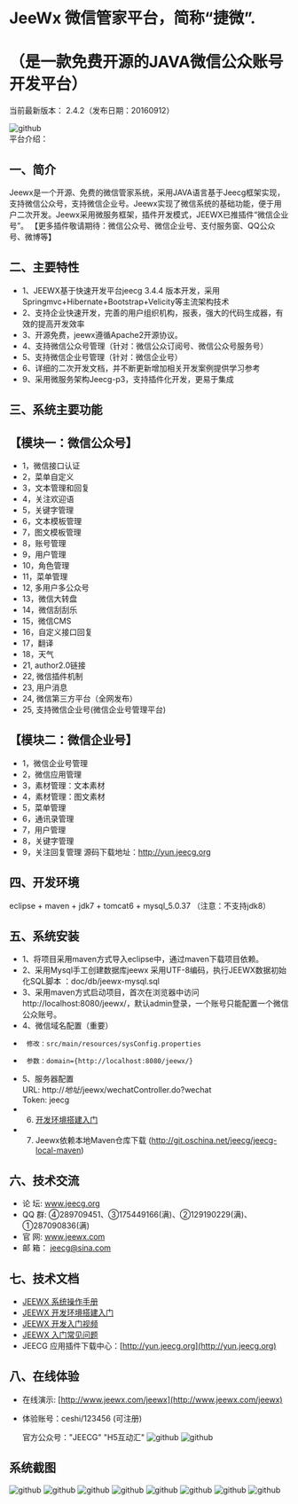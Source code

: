 JeeWx 微信管家平台，简称“捷微”.
===============
  （是一款免费开源的JAVA微信公众账号开发平台）
===============
当前最新版本： 2.4.2（发布日期：20160912）

![github](http://img.blog.csdn.net/20140706133601296?watermark/2/text/aHR0cDovL2Jsb2cuY3Nkbi5uZXQvemhhbmdkYWlzY290dA==/font/5a6L5L2T/fontsize/400/fill/I0JBQkFCMA==/dissolve/70/gravity/Center "jeewx")
<br>平台介绍：

一、简介
-----------------------------------
Jeewx是一个开源、免费的微信管家系统，采用JAVA语言基于Jeecg框架实现，支持微信公众号，支持微信企业号。Jeewx实现了微信系统的基础功能，便于用户二次开发。Jeewx采用微服务框架，插件开发模式，JEEWX已推插件“微信企业号”。
【更多插件敬请期待：微信公众号、微信企业号、支付服务窗、QQ公众号、微博等】

二、主要特性
-----------------------------------
* 	1、JEEWX基于快速开发平台jeecg 3.4.4 版本开发，采用Springmvc+Hibernate+Bootstrap+Velicity等主流架构技术
*   2、支持企业快速开发，完善的用户组织机构，报表，强大的代码生成器，有效的提高开发效率
*   3、开源免费，jeewx遵循Apache2开源协议。
*   4、支持微信公众号管理（针对：微信公众订阅号、微信公众号服务号）
*   5、支持微信企业号管理（针对：微信企业号）
*   6、详细的二次开发文档，并不断更新增加相关开发案例提供学习参考
*   9、采用微服务架构Jeecg-p3，支持插件化开发，更易于集成


三、系统主要功能
-----------------------------------

【模块一：微信公众号】
-----------------------------------
*   1，微信接口认证
*   2，菜单自定义
*   3，文本管理和回复
*   4，关注欢迎语
*   5，关键字管理
*   6，文本模板管理
*   7，图文模板管理
*   8，账号管理
*   9，用户管理
*   10，角色管理
*   11，菜单管理
*   12, 多用户多公众号
*   13，微信大转盘
*   14，微信刮刮乐
*   15，微信CMS
*   16，自定义接口回复
*   17，翻译
*   18，天气
*   21, author2.0链接
*   22, 微信插件机制
*   23, 用户消息
*   24, 微信第三方平台（全网发布）
*   25, 支持微信企业号(微信企业号管理平台)


【模块二：微信企业号】
-----------------------------------
*   1，微信企业号管理
*   2，微信应用管理
*   3，素材管理：文本素材
*   4，素材管理：图文素材
*   5，菜单管理
*   6，通讯录管理
*   7，用户管理
*   8，关键字管理
*   9，关注回复管理
    源码下载地址：http://yun.jeecg.org

四、开发环境
-----------------------------------
  eclipse + maven + jdk7 + tomcat6 + mysql_5.0.37 （注意：不支持jdk8）

五、系统安装
-----------------------------------
* 	1、将项目采用maven方式导入eclipse中，通过maven下载项目依赖。
* 	2、采用Mysql手工创建数据库jeewx 采用UTF-8编码，执行JEEWX数据初始化SQL脚本 ：doc/db/jeewx-mysql.sql
* 	3、采用maven方式启动项目，首次在浏览器中访问 http://localhost:8080/jeewx/，默认admin登录，一个账号只能配置一个微信公众账号。
* 	4、微信域名配置（重要）
* 	   修改：src/main/resources/sysConfig.properties
* 	   参数：domain={http://localhost:8080/jeewx/}
* 	5、服务器配置      
        URL:   http://*地址*/jeewx/wechatController.do?wechat<br>
        Token:  jeecg<br>
*   6. [开发环境搭建入门](http://www.jeecg.org/forum.php?mod=viewthread&tid=2080&extra=page%3D2) 
*   7. Jeewx依赖本地Maven仓库下载 (http://git.oschina.net/jeecg/jeecg-local-maven) 

六、技术交流
-----------------------------------
* 	论 坛:  www.jeecg.org
* 	QQ 群:  ④289709451、③175449166(满)、②129190229(满)、①287090836(满)
* 	官 网:  www.jeewx.com
* 	邮 箱： jeecg@sina.com


七、技术文档
-----------------------------------
* [JEEWX 系统操作手册](http://blog.csdn.net/zhangdaiscott/article/details/50950739)
* [JEEWX 开发环境搭建入门](http://blog.csdn.net/zhangdaiscott/article/details/50915206)
* [JEEWX 开发入门视频](http://www.jeecg.org/forum.php?mod=viewthread&tid=2309&extra=page%3D1)
* [JEEWX 入门常见问题](http://www.jeecg.org/forum.php?mod=viewthread&tid=1830&extra=page%3D1)
* JEECG 应用插件下载中心：[http://yun.jeecg.org](http://yun.jeecg.org)

八、在线体验
-----------------------------------
*   在线演示: [http://www.jeewx.com/jeewx](http://www.jeewx.com/jeewx)
*   体验账号：ceshi/123456 (可注册)

    官方公众号："JEECG"  "H5互动汇"
![github](http://img.blog.csdn.net/20160323155143399?watermark/2/text/aHR0cDovL2Jsb2cuY3Nkbi5uZXQv/font/5a6L5L2T/fontsize/400/fill/I0JBQkFCMA==/dissolve/70/gravity/Center "jeewx")
![github](http://img.blog.csdn.net/20160323154916164?watermark/2/text/aHR0cDovL2Jsb2cuY3Nkbi5uZXQv/font/5a6L5L2T/fontsize/400/fill/I0JBQkFCMA==/dissolve/70/gravity/Center "jeewx")


系统截图 
-----------------------------------
![github](http://img.blog.csdn.net/20160908175834009?watermark/2/text/aHR0cDovL2Jsb2cuY3Nkbi5uZXQv/font/5a6L5L2T/fontsize/400/fill/I0JBQkFCMA==/dissolve/70/gravity/Center "jeewx")
![github](http://img.blog.csdn.net/20160822173828381?watermark/2/text/aHR0cDovL2Jsb2cuY3Nkbi5uZXQv/font/5a6L5L2T/fontsize/400/fill/I0JBQkFCMA==/dissolve/70/gravity/Center "jeewx")
![github](http://img.blog.csdn.net/20160822173833177?watermark/2/text/aHR0cDovL2Jsb2cuY3Nkbi5uZXQv/font/5a6L5L2T/fontsize/400/fill/I0JBQkFCMA==/dissolve/70/gravity/Center "jeewx")
![github](http://img.blog.csdn.net/20160323152508827?watermark/2/text/aHR0cDovL2Jsb2cuY3Nkbi5uZXQv/font/5a6L5L2T/fontsize/400/fill/I0JBQkFCMA==/dissolve/70/gravity/Center "jeewx")
![github](http://img.blog.csdn.net/20160323153059001?watermark/2/text/aHR0cDovL2Jsb2cuY3Nkbi5uZXQv/font/5a6L5L2T/fontsize/400/fill/I0JBQkFCMA==/dissolve/70/gravity/Center "jeewx")
![github](http://img.blog.csdn.net/20160323153104923?watermark/2/text/aHR0cDovL2Jsb2cuY3Nkbi5uZXQv/font/5a6L5L2T/fontsize/400/fill/I0JBQkFCMA==/dissolve/70/gravity/Center "jeewx")
![github](http://img.blog.csdn.net/20160323153117501?watermark/2/text/aHR0cDovL2Jsb2cuY3Nkbi5uZXQv/font/5a6L5L2T/fontsize/400/fill/I0JBQkFCMA==/dissolve/70/gravity/Center "jeewx")
![github](http://img.blog.csdn.net/20160323153122251?watermark/2/text/aHR0cDovL2Jsb2cuY3Nkbi5uZXQv/font/5a6L5L2T/fontsize/400/fill/I0JBQkFCMA==/dissolve/70/gravity/Center "jeewx")
